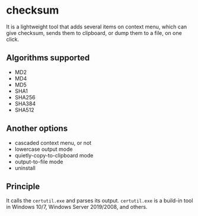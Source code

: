 # checksum
It is a lightweight tool that adds several items on context menu, which can give checksum, sends them to clipboard, or dump them to a file, on one click.

## Algorithms supported

- MD2
- MD4
- MD5
- SHA1
- SHA256
- SHA384
- SHA512

## Another options

- cascaded context menu, or not
- lowercase output mode
- quietly-copy-to-clipboard mode
- output-to-file mode
- uninstall

## Principle

It calls the `certutil.exe` and parses its output. `certutil.exe` is a build-in tool in Windows 10/7, Windows Server 2019/2008, and others.
